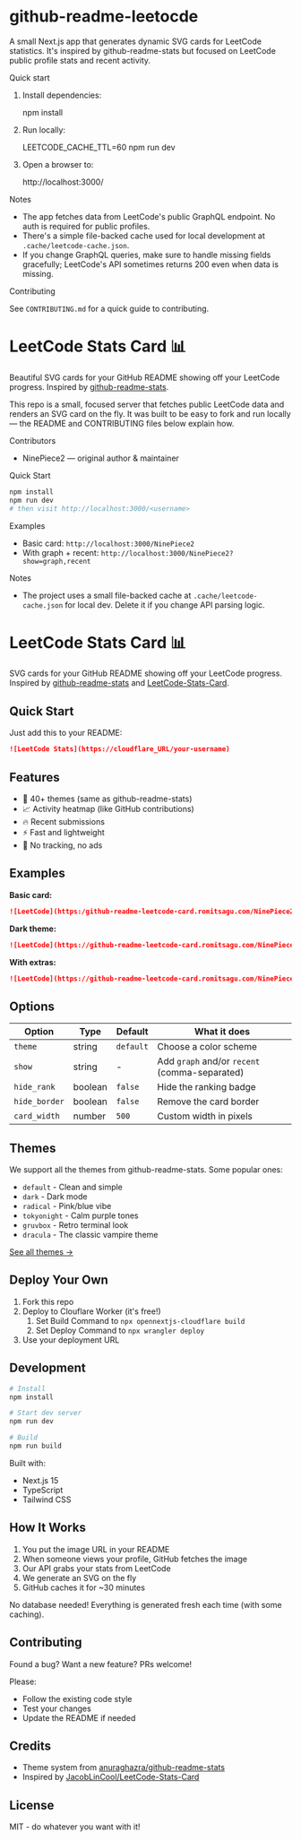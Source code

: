 # github-readme-leetocde

A small Next.js app that generates dynamic SVG cards for LeetCode statistics. It's inspired by
github-readme-stats but focused on LeetCode public profile stats and recent activity.

Quick start

1. Install dependencies:

   npm install

2. Run locally:

   LEETCODE_CACHE_TTL=60 npm run dev

3. Open a browser to:

   http://localhost:3000/<username>

Notes

- The app fetches data from LeetCode's public GraphQL endpoint. No auth is required for public
  profiles.
- There's a simple file-backed cache used for local development at `.cache/leetcode-cache.json`.
- If you change GraphQL queries, make sure to handle missing fields gracefully; LeetCode's API
  sometimes returns 200 even when data is missing.

Contributing

See `CONTRIBUTING.md` for a quick guide to contributing.
# LeetCode Stats Card 📊

Beautiful SVG cards for your GitHub README showing off your LeetCode progress. Inspired by [github-readme-stats](https://github.com/anuraghazra/github-readme-stats).

This repo is a small, focused server that fetches public LeetCode data and renders an SVG card on the fly. It was built to be easy to fork and run locally — the README and CONTRIBUTING files below explain how.

Contributors
- NinePiece2 — original author & maintainer

Quick Start
```bash
npm install
npm run dev
# then visit http://localhost:3000/<username>
```

Examples
- Basic card: `http://localhost:3000/NinePiece2`
- With graph + recent: `http://localhost:3000/NinePiece2?show=graph,recent`

Notes
- The project uses a small file-backed cache at `.cache/leetcode-cache.json` for local dev. Delete it if you change API parsing logic.
# LeetCode Stats Card 📊

SVG cards for your GitHub README showing off your LeetCode progress. Inspired by [github-readme-stats](https://github.com/anuraghazra/github-readme-stats) and [LeetCode-Stats-Card](https://github.com/JacobLinCool/LeetCode-Stats-Card).

## Quick Start

Just add this to your README:

```markdown
![LeetCode Stats](https://cloudflare_URL/your-username)
```

## Features

- 🎨 40+ themes (same as github-readme-stats)
- 📈 Activity heatmap (like GitHub contributions)
- 🔥 Recent submissions
- ⚡ Fast and lightweight
- 🎯 No tracking, no ads

## Examples

**Basic card:**
```markdown
![LeetCode](https:/github-readme-leetcode-card.romitsagu.com/NinePiece2)
```

**Dark theme:**
```markdown
![LeetCode](https://github-readme-leetcode-card.romitsagu.com/NinePiece2?theme=dark)
```

**With extras:**
```markdown
![LeetCode](https://github-readme-leetcode-card.romitsagu.com/NinePiece2?theme=tokyonight&show=graph,recent)
```

## Options

| Option | Type | Default | What it does |
|--------|------|---------|--------------|
| `theme` | string | `default` | Choose a color scheme |
| `show` | string | - | Add `graph` and/or `recent` (comma-separated) |
| `hide_rank` | boolean | `false` | Hide the ranking badge |
| `hide_border` | boolean | `false` | Remove the card border |
| `card_width` | number | `500` | Custom width in pixels |

## Themes

We support all the themes from github-readme-stats. Some popular ones:

- `default` - Clean and simple
- `dark` - Dark mode
- `radical` - Pink/blue vibe
- `tokyonight` - Calm purple tones
- `gruvbox` - Retro terminal look
- `dracula` - The classic vampire theme

[See all themes →](/src/config/themes.ts)

## Deploy Your Own

1. Fork this repo
2. Deploy to Clouflare Worker (it's free!)
   1. Set Build Command to `npx opennextjs-cloudflare build`
   2. Set Deploy Command to `npx wrangler deploy`
3. Use your deployment URL

## Development

```bash
# Install
npm install

# Start dev server
npm run dev

# Build
npm run build
```

Built with:
- Next.js 15
- TypeScript
- Tailwind CSS

## How It Works

1. You put the image URL in your README
2. When someone views your profile, GitHub fetches the image
3. Our API grabs your stats from LeetCode
4. We generate an SVG on the fly
5. GitHub caches it for ~30 minutes

No database needed! Everything is generated fresh each time (with some caching).

## Contributing

Found a bug? Want a new feature? PRs welcome!

Please:
- Follow the existing code style
- Test your changes
- Update the README if needed

## Credits

- Theme system from [anuraghazra/github-readme-stats](https://github.com/anuraghazra/github-readme-stats)
- Inspired by [JacobLinCool/LeetCode-Stats-Card](https://github.com/JacobLinCool/LeetCode-Stats-Card)

## License

MIT - do whatever you want with it!

